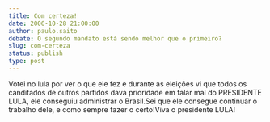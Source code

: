 ```yaml
---
title: Com certeza!
date: 2006-10-28 21:00:00
author: paulo.saito
debate: O segundo mandato está sendo melhor que o primeiro?
slug: com-certeza
status: publish 
type: post
---
```


Votei no lula por ver o que ele fez e durante as eleições vi que todos os canditados de outros partidos dava prioridade em falar mal do PRESIDENTE LULA, ele conseguiu administrar o Brasil.Sei que ele consegue continuar o trabalho dele, e como sempre fazer o certo!Viva o presidente LULA!
